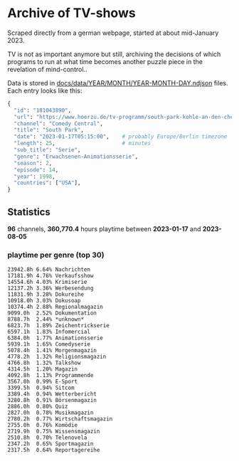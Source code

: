 # Archive of TV-shows

Scraped directly from a german webpage, started at about mid-January 2023.

TV is not as important anymore but still, archiving the decisions of which programs to run at what time
becomes another puzzle piece in the revelation of mind-control.. 

Data is stored in [docs/data/YEAR/MONTH/YEAR-MONTH-DAY.ndjson](docs/data/) files. 
Each entry looks like this:

```python
{
  "id": "181043890", 
  "url": "https://www.hoerzu.de/tv-programm/south-park-kohle-an-den-chefkoch/bid_181043890/", 
  "channel": "Comedy Central", 
  "title": "South Park", 
  "date": "2023-01-17T05:15:00",    # probably Europe/Berlin timezone 
  "length": 25,                     # minutes 
  "sub_title": "Serie", 
  "genre": "Erwachsenen-Animationsserie", 
  "season": 2, 
  "episode": 14, 
  "year": 1998, 
  "countries": ["USA"],
}
```

## Statistics

**96** channels, **360,770.4** hours playtime between **2023-01-17** and **2023-08-05**


### playtime per genre (top 30)

    23942.8h 6.64% Nachrichten
    17181.9h 4.76% Verkaufsshow
    14554.6h 4.03% Krimiserie
    12137.2h 3.36% Werbesendung
    11831.9h 3.28% Dokureihe
    10918.0h 3.03% Dokusoap
    10374.4h 2.88% Regionalmagazin
    9099.0h  2.52% Dokumentation
    8788.7h  2.44% *unknown*
    6823.7h  1.89% Zeichentrickserie
    6597.1h  1.83% Infomercial
    6384.0h  1.77% Animationsserie
    5939.1h  1.65% Comedyserie
    5078.4h  1.41% Morgenmagazin
    4778.2h  1.32% Religionsmagazin
    4766.8h  1.32% Talkshow
    4314.5h  1.20% Magazin
    4092.8h  1.13% Programmende
    3567.0h  0.99% E-Sport
    3399.5h  0.94% Sitcom
    3389.4h  0.94% Wetterbericht
    3280.8h  0.91% Börsenmagazin
    2886.0h  0.80% Quiz
    2827.0h  0.78% Musikmagazin
    2780.2h  0.77% Wirtschaftsmagazin
    2755.0h  0.76% Komödie
    2719.9h  0.75% Wissensmagazin
    2510.8h  0.70% Telenovela
    2347.2h  0.65% Sportmagazin
    2317.5h  0.64% Reportagereihe

